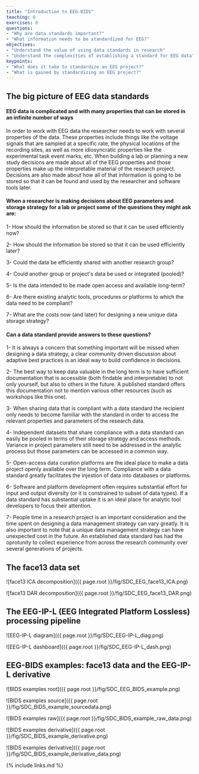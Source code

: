 ```yaml
---
title: "Introduction to EEG-BIDS"
teaching: 0
exercises: 0
questions:
- "Why are data standards important?"
- "What information needs to be standardized for EEG?"
objectives:
- "Understand the value of using data standards in research"
- "Understand the complexities of establishing a standard for EEG data"
keypoints:
- "What does it take to standardize an EEG project?"
- "What is gained by standardizing an EEG project?"
---
```


## The big picture of EEG data standards

#### **EEG data is complicated and with many properties that can be stored in an infinite number of ways**

In order to work with EEG data the researcher needs to work with several properties of the data. These properties include things like the voltage signals that are sampled at a specific rate, the physical locations of the recording sites, as well as more idiosyncratic properties like the experimental task event marks, etc. When building a lab or planning a new study decisions are made about all of the EEG properties and those properties make up the interpretable material of the research project. Decisions are also made about how all of that information is going to be stored so that it can be found and used by the researcher and software tools later.


#### **When a researcher is making decisions about EEG parameters and storage strategy for a lab or project some of the questions they might ask are:**

1- How should the information be stored so that it can be used efficiently now?

2- How should the information be stored so that it can be used efficiently later?

3- Could the data be efficiently shared with another research group?

4- Could another group or project's data be used or integrated (pooled)?

5- Is the data intended to be made open access and available long-term?

6- Are there existing analytic tools, procedures or platforms to which the data need to be compliant?

7- What are the costs now (and later) for designing a new unique data storage strategy?


#### **Can a data standard provide answers to these questions?**

1- It is always a concern that something important will be missed when designing a data strategy, a clear community driven discussion about adaptive best practices is an ideal way to build confidence in decisions.

2- The best way to keep data valuable in the long term is to have sufficient documentation that is accessible (both findable and interpretable) to not only yourself, but also to others in the future. A published standard offers this documentation not to mention various other resources (such as workshops like this one).

3- When sharing data that is compliant with a data standard the recipient only needs to become familiar with the standard in order to access the relevant properties and parameters of the research data.

4- Independent datasets that share compliance with a data standard can easily be pooled in terms of their storage strategy and access methods. Variance in project parameters still need to be addressed in the analytic process but those parameters can be accessed in a common way.

5- Open-access data curation platforms are the ideal place to make a data project openly available over the long term. Compliance with a data standard greatly facilitates the injestion of data into databases or platforms.

6- Software and platform development often requires substantial effort for input and output diversity (or it is constrained to subset of data types). If a data standard has substantial uptake it is an ideal place for analytic tool developers to focus their attention.

7- People time in a research project is an important consideration and the time spent on designing a data management strategy can vary greatly. It is also important to note that a unique data management strategy can have unexpected cost in the future. An established data standard has had the oprotunity to collect experience from across the research community over several generations of projects. 

## **The face13 data set**

![face13 ICA decomposition]({{ page.root }}/fig/SDC_EEG_face13_ICA.png)

![face13 DAR decomposition]({{ page.root }}/fig/SDC_EEG_face13_DAR.png)

## **The EEG-IP-L (EEG Integrated Platform Lossless) processing pipeline**

![EEG-IP-L diagram]({{ page.root }}/fig/SDC_EEG-IP-L_diag.png)

![EEG-IP-L dashboard]({{ page.root }}/fig/SDC_EEG-IP-L_dash.png)

## **EEG-BIDS examples: face13 data and the EEG-IP-L derivative**

![BIDS examples root]({{ page.root }}/fig/SDC_EEG_BIDS_example.png)

![BIDS examples source]({{ page.root }}/fig/SDC_BIDS_example_sourcedata.png)

![BIDS examples raw]({{ page.root }}/fig/SDC_BIDS_example_raw_data.png)

![BIDS examples derivative]({{ page.root }}/fig/SDC_BIDS_example_derivative.png)

![BIDS examples derivative]({{ page.root }}/fig/SDC_BIDS_example_derivative_data.png)


{% include links.md %}

